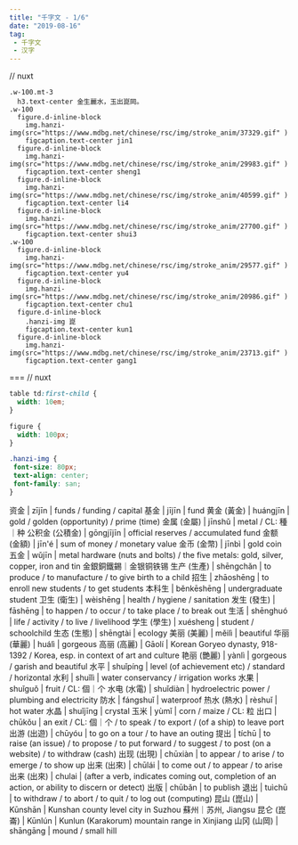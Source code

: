 ```yaml
---
title: "千字文 - 1/6"
date: "2019-08-16"
tag: 
 - 千字文
 - 汉字
---
```

// nuxt

```pug
.w-100.mt-3
  h3.text-center 金生麗水，玉出崑岡。
.w-100
  figure.d-inline-block
    img.hanzi-img(src="https://www.mdbg.net/chinese/rsc/img/stroke_anim/37329.gif" )
    figcaption.text-center jin1
  figure.d-inline-block
    img.hanzi-img(src="https://www.mdbg.net/chinese/rsc/img/stroke_anim/29983.gif" )
    figcaption.text-center sheng1
  figure.d-inline-block
    img.hanzi-img(src="https://www.mdbg.net/chinese/rsc/img/stroke_anim/40599.gif" )
    figcaption.text-center li4
  figure.d-inline-block
    img.hanzi-img(src="https://www.mdbg.net/chinese/rsc/img/stroke_anim/27700.gif" )
    figcaption.text-center shui3
.w-100
  figure.d-inline-block
    img.hanzi-img(src="https://www.mdbg.net/chinese/rsc/img/stroke_anim/29577.gif" )
    figcaption.text-center yu4
  figure.d-inline-block
    img.hanzi-img(src="https://www.mdbg.net/chinese/rsc/img/stroke_anim/20986.gif" )
    figcaption.text-center chu1
  figure.d-inline-block
    .hanzi-img 崑
    figcaption.text-center kun1
  figure.d-inline-block
    img.hanzi-img(src="https://www.mdbg.net/chinese/rsc/img/stroke_anim/23713.gif" )
    figcaption.text-center gang1
```

===
// nuxt

```css
table td:first-child {
  width: 10em;
}

figure {
  width: 100px;
}

.hanzi-img {
 font-size: 80px;
 text-align: center;
 font-family: san;
}
```

资金 | zījīn | funds / funding / capital
基金 | jījīn | fund
黄金 (黃金) | huángjīn | gold / golden (opportunity) / prime (time)
金属 (金屬) | jīnshǔ | metal / CL: 種｜种
公积金 (公積金) | gōngjījīn | official reserves / accumulated fund
金额 (金額) | jīn'é | sum of money / monetary value
金币 (金幣) | jīnbì | gold coin
五金 | wǔjīn | metal hardware (nuts and bolts) / the five metals: gold, silver, copper, iron and tin 金銀銅鐵錫｜金银铜铁锡
生产 (生產) | shēngchǎn | to produce / to manufacture / to give birth to a child
招生 | zhāoshēng | to enroll new students / to get students
本科生 | běnkēshēng | undergraduate student
卫生 (衛生) | wèishēng | health / hygiene / sanitation
发生 (發生) | fāshēng | to happen / to occur / to take place / to break out
生活 | shēnghuó | life / activity / to live / livelihood
学生 (學生) | xuésheng | student / schoolchild
生态 (生態) | shēngtài | ecology
美丽 (美麗) | měilì | beautiful
华丽 (華麗) | huálì | gorgeous
高丽 (高麗) | Gāolí | Korean Goryeo dynasty, 918-1392 / Korea, esp. in context of art and culture
艳丽 (艷麗) | yànlì | gorgeous / garish and beautiful
水平 | shuǐpíng | level (of achievement etc) / standard / horizontal
水利 | shuǐlì | water conservancy / irrigation works
水果 | shuǐguǒ | fruit / CL: 個｜个
水电 (水電) | shuǐdiàn | hydroelectric power / plumbing and electricity
防水 | fángshuǐ | waterproof
热水 (熱水) | rèshuǐ | hot water
水晶 | shuǐjīng | crystal
玉米 | yùmǐ | corn / maize / CL: 粒
出口 | chūkǒu | an exit / CL: 個｜个 / to speak / to export / (of a ship) to leave port
出游 (出遊) | chūyóu | to go on a tour / to have an outing
提出 | tíchū | to raise (an issue) / to propose / to put forward / to suggest / to post (on a website) / to withdraw (cash)
出现 (出現) | chūxiàn | to appear / to arise / to emerge / to show up
出来 (出來) | chūlái | to come out / to appear / to arise
出来 (出來) | chulai | (after a verb, indicates coming out, completion of an action, or ability to discern or detect)
出版 | chūbǎn | to publish
退出 | tuìchū | to withdraw / to abort / to quit / to log out (computing)
昆山 (崑山) | Kūnshān | Kunshan county level city in Suzhou 蘇州｜苏州, Jiangsu
昆仑 (崑崙) | Kūnlún | Kunlun (Karakorum) mountain range in Xinjiang
山冈 (山岡) | shāngāng | mound / small hill
